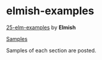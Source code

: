 # elmish-examples

[25-elm-examples](https://github.com/bryanjenningz/25-elm-examples) by **Elmish**

[Samples](https://ttak0422.github.io/elmish-examples/)

Samples of each section are posted.